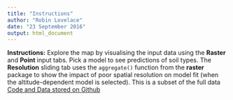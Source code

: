 ```yaml
---
title: "Instructions"
author: "Robin Lovelace"
date: "23 September 2016"
output: html_document
---
```


**Instructions:** Explore the map by visualising the input data using the **Raster** and **Point** input tabs. Pick a model to see predictions of soil types. The **Resolution** sliding tab uses the `aggregate()` function from the **raster** package to show the impact of poor spatial resolution on model fit (when the altitude-dependent model is selected). This is a subset of the full data [Code and Data stored on Github]("https://github.com/jarvisc1/Geostat2016)
